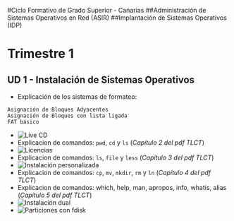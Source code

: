 #Ciclo Formativo de Grado Superior - Canarias
##Administración de Sistemas Operativos en Red (ASIR)
##Implantación de Sistemas Operativos (IDP) 

# Trimestre 1

## UD 1 - Instalación de Sistemas Operativos
* Explicación de los sistemas de formateo:
```
Asignación de Bloques Adyacentes
Asignación de Bloques con lista ligada
FAT básico
```
* ![Live CD](https://github.com/dvarrui/libro-de-actividades/tree/master/actividades/idp/live-cd)
* Explicacion de comandos: `pwd`, `cd` y `ls` (*Capítulo 2 del pdf TLCT*)
* ![Licencias](https://github.com/dvarrui/libro-de-actividades/tree/master/actividades/idp/licencias)
* Explicacion de comandos: `ls`, `file` y `less` (*Capítulo 3 del pdf TLCT*)
* ![Instalación personalizada](https://github.com/dvarrui/libro-de-actividades/tree/master/actividades/idp/instalacion/instalacion-personalizada)
* Explicacion de comandos: `cp`, `mv`, `mkdir`, `rm` y `ln` (*Capítulo 4 del pdf TLCT*)
* Explicacion de comandos: which, help, man, apropos, info, whatis, alias (*Capítulo 5 del pdf TLCT*)
* ![Instalación dual](https://github.com/dvarrui/libro-de-actividades/tree/master/actividades/idp/instalacion/instalacion-dual)
* ![Particiones con fdisk](https://github.com/dvarrui/libro-de-actividades/tree/master/actividades/idp/particiones)


